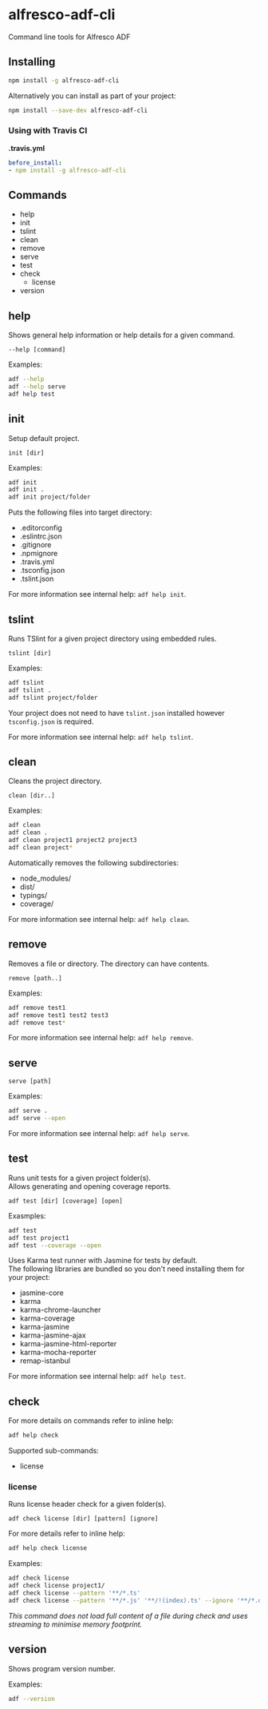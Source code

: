 # alfresco-adf-cli

Command line tools for Alfresco ADF

## Installing

```sh
npm install -g alfresco-adf-cli
```

Alternatively you can install as part of your project:

```sh
npm install --save-dev alfresco-adf-cli
```

### Using with Travis CI

**.travis.yml**
```yml
before_install:
- npm install -g alfresco-adf-cli
```

## Commands

- help
- init
- tslint
- clean
- remove
- serve
- test
- check
    * license
- version

## help

Shows general help information or help details for a given command.

`--help [command]`

Examples:
```sh
adf --help
adf --help serve
adf help test
```

## init

Setup default project.

`init [dir]`

Examples:
```sh
adf init
adf init .
adf init project/folder
```

Puts the following files into target directory:

- .editorconfig
- .eslintrc.json
- .gitignore
- .npmignore
- .travis.yml
- .tsconfig.json
- .tslint.json 

For more information see internal help: `adf help init`.

## tslint

Runs TSlint for a given project directory using embedded rules.

`tslint [dir]`

Examples:
```sh
adf tslint
adf tslint .
adf tslint project/folder
```

Your project does not need to have `tslint.json` installed however `tsconfig.json` is required.

For more information see internal help: `adf help tslint`.

## clean

Cleans the project directory.

`clean [dir..]`

Examples:
```sh
adf clean
adf clean .
adf clean project1 project2 project3
adf clean project*
```

Automatically removes the following subdirectories:

- node_modules/
- dist/
- typings/
- coverage/

For more information see internal help: `adf help clean`.

## remove

Removes a file or directory. The directory can have contents. 

`remove [path..] `

Examples:
```sh
adf remove test1
adf remove test1 test2 test3
adf remove test*
```

For more information see internal help: `adf help remove`.

## serve

`serve [path]`

Examples:
```sh
adf serve .
adf serve --open
```

For more information see internal help: `adf help serve`.

## test

Runs unit tests for a given project folder(s).  
Allows generating and opening coverage reports.

`adf test [dir] [coverage] [open]`

Exasmples:
```sh
adf test
adf test project1
adf test --coverage --open
``` 

Uses Karma test runner with Jasmine for tests by default.  
The following libraries are bundled so you don't need installing them for your project:

- jasmine-core
- karma
- karma-chrome-launcher
- karma-coverage
- karma-jasmine
- karma-jasmine-ajax
- karma-jasmine-html-reporter
- karma-mocha-reporter
- remap-istanbul

For more information see internal help: `adf help test`.

## check

For more details on commands refer to inline help:

```sh
adf help check
```

Supported sub-commands:

- license

### license

Runs license header check for a given folder(s).

`adf check license [dir] [pattern] [ignore]`

For more details refer to inline help:

```sh
adf help check license
```

Examples:
```sh
adf check license
adf check license project1/
adf check license --pattern '**/*.ts'
adf check license --pattern '**/*.js' '**/!(index).ts' --ignore '**/*.d.ts'
```

_This command does not load full content of a file during check 
and uses streaming to minimise memory footprint._

## version

Shows program version number.

Examples:
```sh
adf --version
```